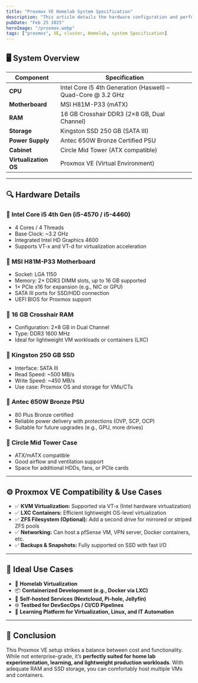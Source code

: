 ```yaml
---
title: "Proxmox VE Homelab System Specification"
description: "This article details the hardware configuration and performance overview of a **Proxmox VE** homelab server built using budget-friendly, yet capable components. This setup is ideal for self-hosters, developers, or tech enthusiasts looking to run containers, virtual machines, or homelab services with reliable performance."
pubDate: "Feb 25 2025"
heroImage: "/proxmox.webp"
tags: ["proxmox", VE, cluster, Homelab, system Specification]
---
```


## 🖥️ System Overview

| Component             | Specification                                                |
| --------------------- | ------------------------------------------------------------ |
| **CPU**               | Intel Core i5 4th Generation (Haswell) – Quad-Core @ 3.2 GHz |
| **Motherboard**       | MSI H81M-P33 (mATX)                                          |
| **RAM**               | 16 GB Crosshair DDR3 (2×8 GB, Dual Channel)                  |
| **Storage**           | Kingston SSD 250 GB (SATA III)                               |
| **Power Supply**      | Antec 650W Bronze Certified PSU                              |
| **Cabinet**           | Circle Mid Tower (ATX compatible)                            |
| **Virtualization OS** | Proxmox VE (Virtual Environment)                             |

---

## 🔍 Hardware Details

### 🔹 **Intel Core i5 4th Gen (i5-4570 / i5-4460)**

- 4 Cores / 4 Threads
- Base Clock: \~3.2 GHz
- Integrated Intel HD Graphics 4600
- Supports VT-x and VT-d for virtualization acceleration

### 🔹 **MSI H81M-P33 Motherboard**

- Socket: LGA 1150
- Memory: 2× DDR3 DIMM slots, up to 16 GB supported
- 1× PCIe x16 for expansion (e.g., NIC or GPU)
- SATA III ports for SSD/HDD connection
- UEFI BIOS for Proxmox support

### 🔹 **16 GB Crosshair RAM**

- Configuration: 2×8 GB in Dual Channel
- Type: DDR3 1600 MHz
- Ideal for lightweight VM workloads or containers (LXC)

### 🔹 **Kingston 250 GB SSD**

- Interface: SATA III
- Read Speed: \~500 MB/s
- Write Speed: \~450 MB/s
- Use case: Proxmox OS and storage for VMs/CTs

### 🔹 **Antec 650W Bronze PSU**

- 80 Plus Bronze certified
- Reliable power delivery with protections (OVP, SCP, OCP)
- Suitable for future upgrades (e.g., GPU, more drives)

### 🔹 **Circle Mid Tower Case**

- ATX/mATX compatible
- Good airflow and ventilation support
- Space for additional HDDs, fans, or PCIe cards

---

## ⚙️ Proxmox VE Compatibility & Use Cases

- ✅ **KVM Virtualization:** Supported via VT-x (Intel hardware virtualization)
- ✅ **LXC Containers:** Efficient lightweight OS-level virtualization
- ✅ **ZFS Filesystem (Optional):** Add a second drive for mirrored or striped ZFS pools
- ✅ **Networking:** Can host a pfSense VM, VPN server, Docker containers, etc.
- ✅ **Backups & Snapshots:** Fully supported on SSD with fast I/O

---

## 🧰 Ideal Use Cases

- 🏡 **Homelab Virtualization**
- 📦 **Containerized Development (e.g., Docker via LXC)**
- 🔐 **Self-hosted Services (Nextcloud, Pi-hole, Jellyfin)**
- 🌐 **Testbed for DevSecOps / CI/CD Pipelines**
- 🧪 **Learning Platform for Virtualization, Linux, and IT Automation**

---

## 📝 Conclusion

This Proxmox VE setup strikes a balance between cost and functionality. While not enterprise-grade, it’s **perfectly suited for home lab experimentation, learning, and lightweight production workloads**. With adequate RAM and SSD storage, you can comfortably host multiple VMs and containers.
